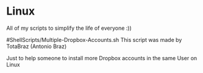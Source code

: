 # Linux
All of my scripts to simplify the life of everyone :)) 

#ShellScripts/Multiple-Dropbox-Accounts.sh
This script was made by TotaBraz (Antonio Braz)

Just to help someone to install more Dropbox accounts in the same User on Linux

